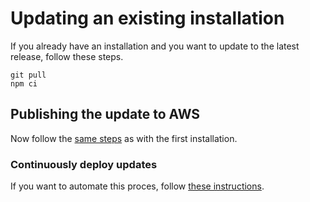 # Updating an existing installation

If you already have an installation and you want to update to the latest release, follow these steps.

```text
git pull
npm ci
```

## Publishing the update to AWS

Now follow the [same steps](aws.md) as with the first installation.

### Continuously deploy updates

If you want to automate this proces, follow [these instructions](../bifravst-on-aws/continuousdeployment.md).


